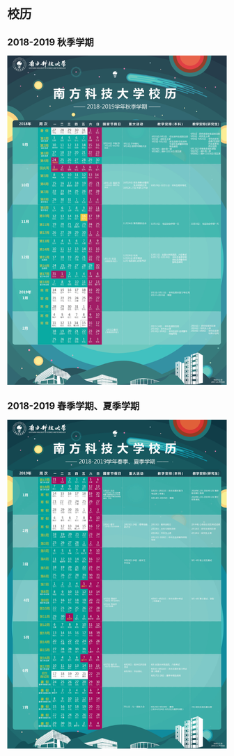 # 校历

## 2018-2019 秋季学期

<img class="calender-camp" src="./pic/181901.jpg">

## 2018-2019 春季学期、夏季学期

<img class="calender-camp" src="./pic/181923.jpg">


<client-only>
<link href="https://cdn.bootcss.com/imageviewer/1.1.0/viewer.min.css" rel="stylesheet">
<script type="text/javascript">

    function init_viewer(){
        $.getScript("https://cdn.bootcss.com/imageviewer/1.1.0/viewer.min.js", function(){
            var $image = $('.calender-camp');

            $image.viewer({
            backdrop: true,
            rotatable: false,
            scalable: false,
            });
        });
       
    }

    document.addEventListener('DOMContentLoaded', init_viewer, false);

    $(document).ready(function(){
        init_viewer();
    });

</script>
</client-only>
